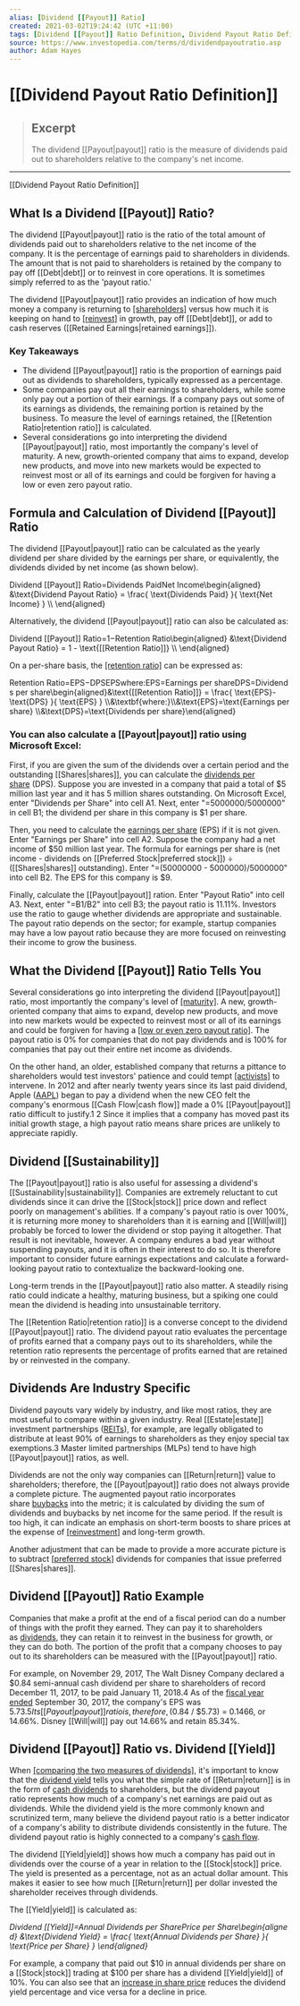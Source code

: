```yaml
---
alias: [Dividend [[Payout]] Ratio]
created: 2021-03-02T19:24:42 (UTC +11:00)
tags: [Dividend [[Payout]] Ratio Definition, Dividend Payout Ratio Definition]
source: https://www.investopedia.com/terms/d/dividendpayoutratio.asp
author: Adam Hayes
---
```


# [[Dividend Payout Ratio Definition]]

> ## Excerpt
> The dividend [[Payout|payout]] ratio is the measure of dividends paid out to shareholders relative to the company's net income.

---

[[Dividend Payout Ratio Definition]]
## What Is a Dividend [[Payout]] Ratio?

The dividend [[Payout|payout]] ratio is the ratio of the total amount of dividends paid out to shareholders relative to the net income of the company. It is the percentage of earnings paid to shareholders in dividends. The amount that is not paid to shareholders is retained by the company to pay off [[Debt|debt]] or to reinvest in core operations. It is sometimes simply referred to as the 'payout ratio.'

The dividend [[Payout|payout]] ratio provides an indication of how much money a company is returning to [[shareholders]](https://www.investopedia.com/terms/s/shareholder.asp) versus how much it is keeping on hand to [[reinvest]](https://www.investopedia.com/terms/r/[[Reinvestment|reinvestment]].asp) in growth, pay off [[Debt|debt]], or add to cash reserves ([[Retained Earnings|retained earnings]]). 

### Key Takeaways

-   The dividend [[Payout|payout]] ratio is the proportion of earnings paid out as dividends to shareholders, typically expressed as a percentage. 
-   Some companies pay out all their earnings to shareholders, while some only pay out a portion of their earnings. If a company pays out some of its earnings as dividends, the remaining portion is retained by the business. To measure the level of earnings retained, the [[Retention Ratio|retention ratio]] is calculated.
-   Several considerations go into interpreting the dividend [[Payout|payout]] ratio, most importantly the company's level of maturity. A new, growth-oriented company that aims to expand, develop new products, and move into new markets would be expected to reinvest most or all of its earnings and could be forgiven for having a low or even zero payout ratio.

## Formula and Calculation of Dividend [[Payout]] Ratio

The dividend [[Payout|payout]] ratio can be calculated as the yearly dividend per share divided by the earnings per share, or equivalently, the dividends divided by net income (as shown below).

Dividend [[Payout]] Ratio\=Dividends PaidNet Income\\begin{aligned} &\\text{Dividend Payout Ratio} = \\frac{ \\text{Dividends Paid} }{ \\text{Net Income} } \\\\ \\end{aligned}

Alternatively, the dividend [[Payout|payout]] ratio can also be calculated as:

Dividend [[Payout]] Ratio\=1−Retention Ratio\\begin{aligned} &\\text{Dividend Payout Ratio} = 1 - \\text{[[Retention Ratio]]} \\\\ \\end{aligned}

On a per-share basis, the [[retention ratio]](https://www.investopedia.com/terms/r/retentionratio.asp) can be expressed as:

Retention Ratio\=EPS−DPSEPSwhere:EPS\=Earnings per shareDPS\=Dividends per share\\begin{aligned}&\\text{[[Retention Ratio]]} = \\frac{ \\text{EPS}-\\text{DPS} }{ \\text{EPS} } \\\\&\\textbf{where:}\\\\&\\text{EPS}=\\text{Earnings per share} \\\\&\\text{DPS}=\\text{Dividends per share}\\end{aligned}

### You can also calculate a [[Payout|payout]] ratio using Microsoft Excel:

First, if you are given the sum of the dividends over a certain period and the outstanding [[Shares|shares]], you can calculate the [dividends per share](https://www.investopedia.com/terms/d/dividend-per-share.asp) (DPS). Suppose you are invested in a company that paid a total of $5 million last year and it has 5 million shares outstanding. On Microsoft Excel, enter "Dividends per Share" into cell A1. Next, enter "=5000000/5000000" in cell B1; the dividend per share in this company is $1 per share.

Then, you need to calculate the [earnings per share](https://www.investopedia.com/terms/e/eps.asp) (EPS) if it is not given. Enter "Earnings per Share" into cell A2. Suppose the company had a net income of $50 million last year. The formula for earnings per share is (net income - dividends on [[Preferred Stock|preferred stock]]) ÷ ([[Shares|shares]] outstanding). Enter "=(50000000 - 5000000)/5000000" into cell B2. The EPS for this company is $9.

Finally, calculate the [[Payout|payout]] ration. Enter "Payout Ratio" into cell A3. Next, enter "=B1/B2" into cell B3; the payout ratio is 11.11%. Investors use the ratio to gauge whether dividends are appropriate and sustainable. The payout ratio depends on the sector; for example, startup companies may have a low payout ratio because they are more focused on reinvesting their income to grow the business.

## What the Dividend [[Payout]] Ratio Tells You

Several considerations go into interpreting the dividend [[Payout|payout]] ratio, most importantly the company's level of [[maturity]](https://www.investopedia.com/terms/m/maturity.asp). A new, growth-oriented company that aims to expand, develop new products, and move into new markets would be expected to reinvest most or all of its earnings and could be forgiven for having a [[low or even zero payout ratio]](https://www.investopedia.com/ask/answers/05/irrvsnpvcapitalbudgeting.asp). The payout ratio is 0% for companies that do not pay dividends and is 100% for companies that pay out their entire net income as dividends.

On the other hand, an older, established company that returns a pittance to shareholders would test investors' patience and could tempt [[activists]](https://www.investopedia.com/terms/s/shareholderactivist.asp) to intervene. In 2012 and after nearly twenty years since its last paid dividend, Apple ([AAPL](https://www.investopedia.com/markets/[[Quote|quote]]?tvwidgetsymbol=aapl)) began to pay a dividend when the new CEO felt the company's enormous [[Cash Flow|cash flow]] made a 0% [[Payout|payout]] ratio difficult to justify.1 2 Since it implies that a company has moved past its initial growth stage, a high payout ratio means share prices are unlikely to appreciate rapidly.

## Dividend [[Sustainability]]

The [[Payout|payout]] ratio is also useful for assessing a dividend's [[Sustainability|sustainability]]. Companies are extremely reluctant to cut dividends since it can drive the [[Stock|stock]] price down and reflect poorly on management's abilities. If a company's payout ratio is over 100%, it is returning more money to shareholders than it is earning and [[Will|will]] probably be forced to lower the dividend or stop paying it altogether. That result is not inevitable, however. A company endures a bad year without suspending payouts, and it is often in their interest to do so. It is therefore important to consider future earnings expectations and calculate a forward-looking payout ratio to contextualize the backward-looking one.

Long-term trends in the [[Payout|payout]] ratio also matter. A steadily rising ratio could indicate a healthy, maturing business, but a spiking one could mean the dividend is heading into unsustainable territory.

The [[Retention Ratio|retention ratio]] is a converse concept to the dividend [[Payout|payout]] ratio. The dividend payout ratio evaluates the percentage of profits earned that a company pays out to its shareholders, while the retention ratio represents the percentage of profits earned that are retained by or reinvested in the company.

## Dividends Are Industry Specific

Dividend payouts vary widely by industry, and like most ratios, they are most useful to compare within a given industry. Real [[Estate|estate]] investment partnerships ([REITs](https://www.investopedia.com/terms/r/reit.asp)), for example, are legally obligated to distribute at least 90% of earnings to shareholders as they enjoy special tax exemptions.3 Master limited partnerships (MLPs) tend to have high [[Payout|payout]] ratios, as well. 

Dividends are not the only way companies can [[Return|return]] value to shareholders; therefore, the [[Payout|payout]] ratio does not always provide a complete picture. The augmented payout ratio incorporates share [buybacks](https://www.investopedia.com/terms/b/buyback.asp) into the metric; it is calculated by dividing the sum of dividends and buybacks by net income for the same period. If the result is too high, it can indicate an emphasis on short-term boosts to share prices at the expense of [[reinvestment]](https://www.investopedia.com/ask/answers/which-option-better-mutual-fund-growth-option-dividend-[[Reinvestment|reinvestment]]-option/) and long-term growth.

Another adjustment that can be made to provide a more accurate picture is to subtract [[preferred stock]](https://www.investopedia.com/terms/p/preferredstock.asp) dividends for companies that issue preferred [[Shares|shares]].

## Dividend [[Payout]] Ratio Example

Companies that make a profit at the end of a fiscal period can do a number of things with the profit they earned. They can pay it to shareholders as [dividends](https://www.investopedia.com/terms/d/dividend.asp), they can retain it to reinvest in the business for growth, or they can do both. The portion of the profit that a company chooses to pay out to its shareholders can be measured with the [[Payout|payout]] ratio.

For example, on November 29, 2017, The Walt Disney Company declared a $0.84 semi-annual cash dividend per share to shareholders of record December 11, 2017, to be paid January 11, 2018.4 As of the [fiscal year ended](https://www.investopedia.com/terms/f/fiscalyearend.asp) September 30, 2017, the company's EPS was $5.73.5 Its [[Payout|payout]] ratio is, therefore, ($0.84 / $5.73) = 0.1466, or 14.66%. Disney [[Will|will]] pay out 14.66% and retain 85.34%.

## Dividend [[Payout]] Ratio vs. Dividend [[Yield]]

When [[comparing the two measures of dividends]](https://www.investopedia.com/ask/answers/111314/what-difference-between-dividend-[[Yield|yield]]-and-dividend-[[Payout|payout]]-ratio.asp), it's important to know that the [dividend yield](https://www.investopedia.com/video/play/understanding-dividend-yields/) tells you what the simple rate of [[Return|return]] is in the form of [cash dividends](https://www.investopedia.com/terms/c/cashdividend.asp) to shareholders, but the dividend payout ratio represents how much of a company's net earnings are paid out as dividends. While the dividend yield is the more commonly known and scrutinized term, many believe the dividend payout ratio is a better indicator of a company's ability to distribute dividends consistently in the future. The dividend payout ratio is highly connected to a company's [cash flow](https://www.investopedia.com/terms/c/cashflow.asp).

The dividend [[Yield|yield]] shows how much a company has paid out in dividends over the course of a year in relation to the [[Stock|stock]] price. The yield is presented as a percentage, not as an actual dollar amount. This makes it easier to see how much [[Return|return]] per dollar invested the shareholder receives through dividends.

The [[Yield|yield]] is calculated as:

_Dividend [[Yield]]\=Annual Dividends per SharePrice per Share\\begin{aligned} &\\text{Dividend Yield} = \\frac{ \\text{Annual Dividends per Share} }{ \\text{Price per Share} } \\end{aligned}_ 

For example, a company that paid out $10 in annual dividends per share on a [[Stock|stock]] trading at $100 per share has a dividend [[Yield|yield]] of 10%. You can also see that an [increase in share price](https://www.investopedia.com/ask/answers/061615/how-companys-share-price-determined.asp) reduces the dividend yield percentage and vice versa for a decline in price.
